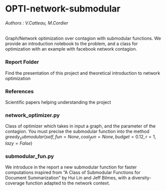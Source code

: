 # OPTI-network-submodular
###### Authors : V.Catteau, M.Cordier
Graph/Network optimization over contagion with submodular functions. We provide an introduction notebook to the problem, and a class for optimization with an example with facebook network contagion.

### Report Folder
Find the presentation of this project and theoretical introduction to network optimization

### References
Scientific papers helping understanding the project

### network_optimizer.py
Class of optimizer which takes in input a graph, and the parameter of the contagion. You must precise the submodular function into the method $greedy_submodular(self, fun=None, cost_fun=None, budget=0.12, r=1, lazy=False)$

### submodular_fun.py
We introduce in the report a new submodular function for faster computations inspired from “A Class of Submodular Functions for Document Summarization" by Hui Lin and Jeff Bilmes, with a diversity-coverage function adapted to the network context.
